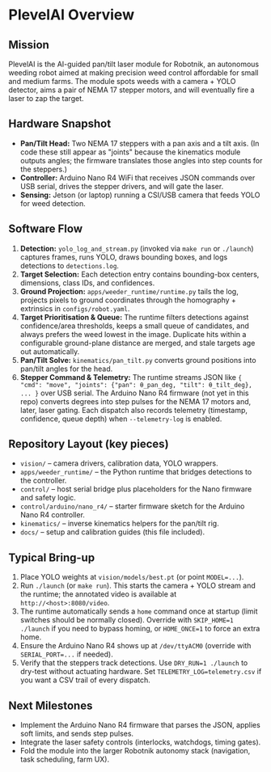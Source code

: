 # PlevelAI Overview

## Mission
PlevelAI is the AI-guided pan/tilt laser module for Robotnik, an autonomous weeding robot aimed at making precision weed control affordable for small and medium farms. The module spots weeds with a camera + YOLO detector, aims a pair of NEMA 17 stepper motors, and will eventually fire a laser to zap the target.

## Hardware Snapshot
- **Pan/Tilt Head:** Two NEMA 17 steppers with a pan axis and a tilt axis. (In code these still appear as "joints" because the kinematics module outputs angles; the firmware translates those angles into step counts for the steppers.)
- **Controller:** Arduino Nano R4 WiFi that receives JSON commands over USB serial, drives the stepper drivers, and will gate the laser.
- **Sensing:** Jetson (or laptop) running a CSI/USB camera that feeds YOLO for weed detection.

## Software Flow
1. **Detection:** `yolo_log_and_stream.py` (invoked via `make run` or `./launch`) captures frames, runs YOLO, draws bounding boxes, and logs detections to `detections.log`.
2. **Target Selection:** Each detection entry contains bounding-box centers, dimensions, class IDs, and confidences.
3. **Ground Projection:** `apps/weeder_runtime/runtime.py` tails the log, projects pixels to ground coordinates through the homography + extrinsics in `configs/robot.yaml`.
4. **Target Prioritisation & Queue:** The runtime filters detections against confidence/area thresholds, keeps a small queue of candidates, and always prefers the weed lowest in the image. Duplicate hits within a configurable ground-plane distance are merged, and stale targets age out automatically.
5. **Pan/Tilt Solve:** `kinematics/pan_tilt.py` converts ground positions into pan/tilt angles for the head.
6. **Stepper Command & Telemetry:** The runtime streams JSON like `{ "cmd": "move", "joints": {"pan": θ_pan_deg, "tilt": θ_tilt_deg}, ... }` over USB serial. The Arduino Nano R4 firmware (not yet in this repo) converts degrees into step pulses for the NEMA 17 motors and, later, laser gating. Each dispatch also records telemetry (timestamp, confidence, queue depth) when `--telemetry-log` is enabled.

## Repository Layout (key pieces)
- `vision/` – camera drivers, calibration data, YOLO wrappers.
- `apps/weeder_runtime/` – the Python runtime that bridges detections to the controller.
- `control/` – host serial bridge plus placeholders for the Nano firmware and safety logic.
- `control/arduino/nano_r4/` – starter firmware sketch for the Arduino Nano R4 controller.
- `kinematics/` – inverse kinematics helpers for the pan/tilt rig.
- `docs/` – setup and calibration guides (this file included).

## Typical Bring-up
1. Place YOLO weights at `vision/models/best.pt` (or point `MODEL=...`).
2. Run `./launch` (or `make run`). This starts the camera + YOLO stream and the runtime; the annotated video is available at `http://<host>:8080/video`.
3. The runtime automatically sends a `home` command once at startup (limit switches should be normally closed). Override with `SKIP_HOME=1 ./launch` if you need to bypass homing, or `HOME_ONCE=1` to force an extra home.
4. Ensure the Arduino Nano R4 shows up at `/dev/ttyACM0` (override with `SERIAL_PORT=...` if needed).
5. Verify that the steppers track detections. Use `DRY_RUN=1 ./launch` to dry-test without actuating hardware. Set `TELEMETRY_LOG=telemetry.csv` if you want a CSV trail of every dispatch.

## Next Milestones
- Implement the Arduino Nano R4 firmware that parses the JSON, applies soft limits, and sends step pulses.
- Integrate the laser safety controls (interlocks, watchdogs, timing gates).
- Fold the module into the larger Robotnik autonomy stack (navigation, task scheduling, farm UX).
